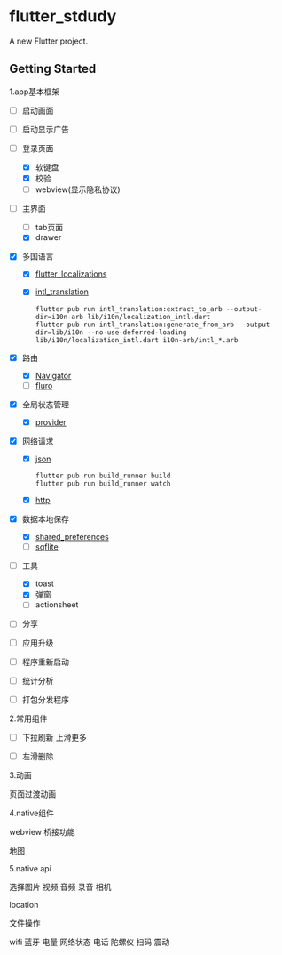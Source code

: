 # flutter_stdudy

A new Flutter project.

## Getting Started

1.app基本框架

- [ ] 启动画面
  
- [ ] 启动显示广告
  
- [ ] 登录页面
  - [x] 软键盘
  - [x] 校验
  - [ ] webview(显示隐私协议)

- [ ] 主界面
  - [ ]  tab页面
  - [x]  drawer

- [x] 多国语言

  - [x] [flutter_localizations](https://flutter.dev/docs/development/accessibility-and-localization/internationalization)

  - [x] [intl_translation](https://pub.dev/packages/intl_translation)

    ```shell
    flutter pub run intl_translation:extract_to_arb --output-dir=i10n-arb lib/i10n/localization_intl.dart
    flutter pub run intl_translation:generate_from_arb --output-dir=lib/i10n --no-use-deferred-loading lib/i10n/localization_intl.dart i10n-arb/intl_*.arb
    ```

- [x] 路由

  - [x] [Navigator](https://flutter.dev/docs/development/ui/navigation)
  - [ ] [fluro](https://pub.dev/packages/fluro)

- [x] 全局状态管理

  - [x] [provider](https://flutter.dev/docs/development/data-and-backend/state-mgmt/simple)

- [x] 网络请求
  - [x] [json](https://flutter.dev/docs/development/data-and-backend/json)

    ```shell
    flutter pub run build_runner build
    flutter pub run build_runner watch
    ```

  - [x] [http](https://pub.dev/packages/http)

- [x] 数据本地保存

  - [x] [shared_preferences](https://pub.dev/packages/shared_preferences)
  - [ ] [sqflite](https://pub.dev/packages/sqflite)

- [ ] 工具
  - [x] toast 
  - [x] 弹窗 
  - [ ] actionsheet

- [ ] 分享


- [ ] 应用升级


- [ ] 程序重新启动


- [ ] 统计分析


- [ ] 打包分发程序



2.常用组件

- [ ] 下拉刷新 上滑更多


- [ ] 左滑删除

  

3.动画

页面过渡动画



4.native组件

webview 桥接功能

地图



5.native api

选择图片 视频 音频 录音 相机

location

文件操作

wifi 蓝牙 电量 网络状态 电话 陀螺仪 扫码 震动

